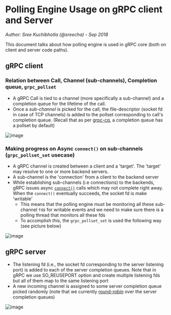 # Polling Engine Usage on gRPC client and Server

_Author: Sree Kuchibhotla (@sreecha) - Sep 2018_


This document talks about how polling engine is used in gRPC core (both on client and server code paths).

## gRPC client

### Relation between Call, Channel (sub-channels), Completion queue, `grpc_pollset`
- A gRPC Call is tied to a channel (more specifically a sub-channel) and a completion queue for the lifetime of the call.
- Once a _sub-channel_ is picked for the call, the file-descriptor (socket fd in case of TCP channels) is added to the pollset corresponding to call's completion queue. (Recall that as per [grpc-cq](grpc-cq.md), a completion queue has a pollset by default)

![image](../images/grpc-call-channel-cq.png)


### Making progress on Async `connect()` on sub-channels  (`grpc_pollset_set` usecase)
- A gRPC channel is created between a client and a 'target'. The 'target' may resolve to one or more backend servers.
- A sub-channel is the 'connection' from a client to the backend server
- While establishing sub-channels (i.e connections) to the backends, gRPC issues async [`connect()`](https://github.com/grpc/grpc/blob/v1.15.1/src/core/lib/iomgr/tcp_client_posix.cc#L296) calls which may not complete right away.  When the `connect()` eventually succeeds, the socket fd is make 'writable'
  - This means that the polling engine must be monitoring all these sub-channel `fd`s for writable events and we need to make sure there is a polling thread that monitors all these fds
  - To accomplish this, the `grpc_pollset_set` is used the following way (see picture below)

![image](../images/grpc-client-lb-pss.png)

## gRPC server

- The listening fd (i.e., the socket fd corresponding to the server listening port) is added to each of the server completion queues. Note that in gRPC we use SO_REUSEPORT option and create multiple listening fds but all of them map to the same listening port
- A new incoming channel is assigned to some server completion queue picked randomly (note that we currently [round-robin](https://github.com/grpc/grpc/blob/v1.15.1/src/core/lib/iomgr/tcp_server_posix.cc#L231) over the server completion queues)

![image](../images/grpc-server-cq-fds.png)

